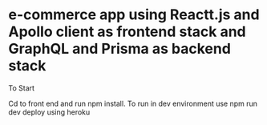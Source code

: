 # e-commerce app using Reactt.js and Apollo client as frontend stack and GraphQL and Prisma as backend stack

To Start

Cd to front end and run npm install.
To run in dev environment use npm run dev 
deploy using heroku